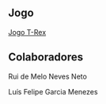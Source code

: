 ## Jogo
[Jogo T-Rex](https://jogo-trex.azurewebsites.net/)

## Colaboradores
Rui de Melo Neves Neto

Luís Felipe Garcia Menezes
